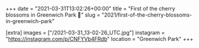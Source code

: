 +++
date = "2021-03-31T13:02:26+00:00"
title = "First of the cherry blossoms in Greenwich Park 🌸"
slug = "2021/first-of-the-cherry-blossoms-in-greenwich-park"

[extra]
images = ["/2021-03-31_13-02-26_UTC.jpg"]
instagram = "https://instagram.com/p/CNFYVb4FRdb"
location = "Greenwich Park"
+++
